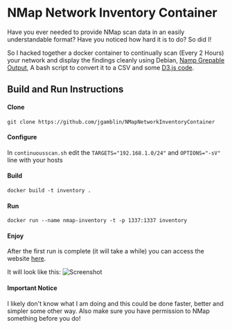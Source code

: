 # NMap Network Inventory Container

Have you ever needed to provide NMap scan data in an easily understandable format? Have you noticed how hard it is to do?  So did I!

So I hacked together a docker container to continually scan (Every 2 Hours) your network and display the findings cleanly using Debian, [Namp Grepable Output](https://nmap.org/book/output-formats-grepable-output.html), A bash script to convert it to a CSV and some [D3.js code](https://d3js.org/).

## Build and Run Instructions

#### Clone
`git clone https://github.com/jgamblin/NMapNetworkInventoryContainer`

#### Configure
In `continuousscan.sh` edit  the `TARGETS="192.168.1.0/24"` and `OPTIONS="-sV"` line with your hosts

#### Build  
`docker build -t inventory .`

#### Run
`docker run --name nmap-inventory -t -p 1337:1337 inventory`

#### Enjoy
After the first run is complete (it will take a while) you can access the website [here](http://127.0.0.1:1337).

It will look like this:
![Screenshot](https://raw.githubusercontent.com/jgamblin/NMapNetworkInventoryContainer/master/ScreenShot.png)

#### Important Notice
I likely don't know what I am doing and this could be done faster, better and simpler some other way. Also make sure you have permission to NMap something before you do! 
